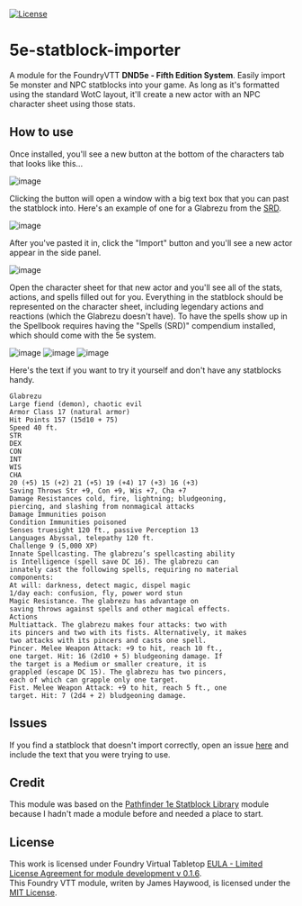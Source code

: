 [![License](https://img.shields.io/github/license/jbhaywood/5e-statblock-importer)](LICENSE)

# 5e-statblock-importer
A module for the FoundryVTT **DND5e - Fifth Edition System**. Easily import 5e monster and NPC statblocks into your game. As long as it's formatted using the standard WotC layout, it'll create a new actor with an NPC character sheet using those stats.

## How to use
Once installed, you'll see a new button at the bottom of the characters tab that looks like this...

![image](https://user-images.githubusercontent.com/5131886/128588603-cbbc558c-8ae5-4005-a56f-0c28afb6fcfd.png)

Clicking the button will open a window with a big text box that you can past the statblock into. Here's an example of one for a Glabrezu from the [SRD](https://dnd.wizards.com/articles/features/systems-reference-document-srd).

![image](https://user-images.githubusercontent.com/5131886/128588988-0a501b2c-b1c7-4ed8-ae8f-4396325f7a4f.png)

After you've pasted it in, click the "Import" button and you'll see a new actor appear in the side panel.

![image](https://user-images.githubusercontent.com/5131886/128589018-48fc68f1-6e82-46fb-9d49-4e420cca3a26.png)

Open the character sheet for that new actor and you'll see all of the stats, actions, and spells filled out for you. Everything in the statblock should be represented on the character sheet, including legendary actions and reactions (which the Glabrezu doesn't have). To have the spells show up in the Spellbook requires having the "Spells (SRD)" compendium installed, which should come with the 5e system.

![image](https://user-images.githubusercontent.com/5131886/128589035-e94c92f7-e515-4daa-9670-e3d599282faf.png)
![image](https://user-images.githubusercontent.com/5131886/128589301-f9c7e640-0e2c-4611-aa05-d2e535babc41.png)
![image](https://user-images.githubusercontent.com/5131886/128589059-c4a57931-9ed8-43cb-85ce-32f07d783777.png)

Here's the text if you want to try it yourself and don't have any statblocks handy.

```
Glabrezu
Large fiend (demon), chaotic evil
Armor Class 17 (natural armor)
Hit Points 157 (15d10 + 75)
Speed 40 ft.
STR
DEX
CON
INT
WIS
CHA
20 (+5) 15 (+2) 21 (+5) 19 (+4) 17 (+3) 16 (+3)
Saving Throws Str +9, Con +9, Wis +7, Cha +7
Damage Resistances cold, fire, lightning; bludgeoning,
piercing, and slashing from nonmagical attacks
Damage Immunities poison
Condition Immunities poisoned
Senses truesight 120 ft., passive Perception 13
Languages Abyssal, telepathy 120 ft.
Challenge 9 (5,000 XP)
Innate Spellcasting. The glabrezu’s spellcasting ability
is Intelligence (spell save DC 16). The glabrezu can
innately cast the following spells, requiring no material
components:
At will: darkness, detect magic, dispel magic
1/day each: confusion, fly, power word stun
Magic Resistance. The glabrezu has advantage on
saving throws against spells and other magical effects.
Actions
Multiattack. The glabrezu makes four attacks: two with
its pincers and two with its fists. Alternatively, it makes
two attacks with its pincers and casts one spell.
Pincer. Melee Weapon Attack: +9 to hit, reach 10 ft.,
one target. Hit: 16 (2d10 + 5) bludgeoning damage. If
the target is a Medium or smaller creature, it is
grappled (escape DC 15). The glabrezu has two pincers,
each of which can grapple only one target.
Fist. Melee Weapon Attack: +9 to hit, reach 5 ft., one
target. Hit: 7 (2d4 + 2) bludgeoning damage.
```
## Issues
If you find a statblock that doesn't import correctly, open an issue [here](https://github.com/jbhaywood/5e-statblock-importer/issues) and include the text that you were trying to use.

## Credit
This module was based on the [Pathfinder 1e Statblock Library](https://github.com/baileymh/statblock-library) module because I hadn't made a module before and needed a place to start.

## License
This work is licensed under Foundry Virtual Tabletop [EULA - Limited License Agreement for module development v 0.1.6](http://foundryvtt.com/pages/license.html).  
This Foundry VTT module, writen by James Haywood, is licensed under the [MIT License](https://github.com/jbhaywood/5e-statblock-importer/blob/main/LICENSE).
